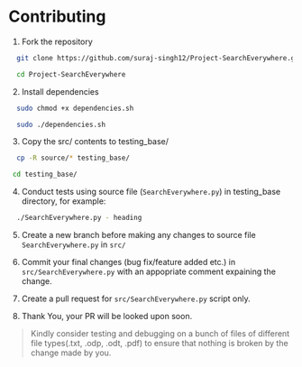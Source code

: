 # Contributing

1. Fork the repository
```bash
  git clone https://github.com/suraj-singh12/Project-SearchEverywhere.git
```
```bash  
  cd Project-SearchEverywhere
```

2. Install dependencies
```bash
  sudo chmod +x dependencies.sh
```
```bash
  sudo ./dependencies.sh
```

3. Copy the src/ contents to testing_base/
```bash
  cp -R source/* testing_base/
```
```bash
 cd testing_base/
```

4. Conduct tests using source file (```SearchEverywhere.py```) in testing_base directory, for example:
```bash
  ./SearchEverywhere.py - heading
```

5. Create a new branch before making any changes to source file ```SearchEverywhere.py``` in ```src/```

6. Commit your final changes (bug fix/feature added etc.) in ```src/SearchEverywhere.py``` with an appopriate comment expaining the change.

7. Create a pull request for ```src/SearchEverywhere.py``` script only.

8. Thank You, your PR will be looked upon soon.

> Kindly consider testing and debugging on a bunch of files of different file types(.txt, .odp, .odt, .pdf) to ensure that nothing is broken by the change made by you.
